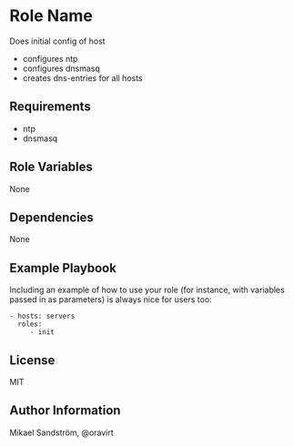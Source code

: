 Role Name
=========

Does initial config of host

- configures ntp
- configures dnsmasq
- creates dns-entries for all hosts

Requirements
------------
- ntp
- dnsmasq

Role Variables
--------------
None

Dependencies
------------
None

Example Playbook
----------------

Including an example of how to use your role (for instance, with variables passed in as parameters) is always nice for users too:

    - hosts: servers
      roles:
         - init

License
-------

MIT

Author Information
------------------

Mikael Sandström, @oravirt 
